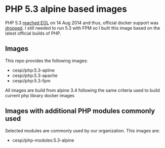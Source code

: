 # PHP 5.3 alpine based images

PHP 5.3 [reached EOL](http://php.net/eol.php) on 14 Aug 2014 and thus, official docker support was [dropped](https://github.com/docker-library/php/pull/20). I still needed to run 5.3 with FPM so I built this image based on the latest official builds of PHP.

## Images

This repo provides the following images:

* cespi/php:5.3-apline
* cespi/php:5.3-apache
* cespi/php:5.3-fpm

All images are build from alpine 3.4 following the same criteria used to build
current php library docker images

## Images with additional PHP modules commonly used

Selected modules are commonly used by our organization. This images are:

* cespi/php-modules:5.3-alpine

